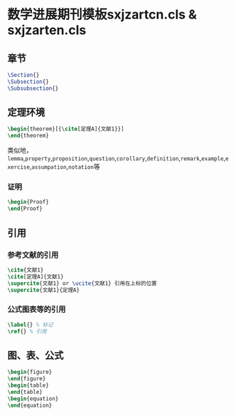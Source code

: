 # 数学进展期刊模板sxjzartcn.cls  & sxjzarten.cls
## 章节
```latex
\Section{}
\Subsection{}
\Subsubsection{}
```
## 定理环境
```latex
\begin{theorem}[{\cite[定理A]{文献1}}]
\end{theorem}
```
类似地，`lemma`,`property`,`proposition`,`question`,`corollary`,`definition`,`remark`,`example`,`exercise`,`assumpation`,`notation`等

### 证明
```latex
\begin{Proof}
\end{Proof}
```

## 引用
### 参考文献的引用
```latex
\cite{文献1}
\cite[定理A]{文献1}
\supercite{文献1} or \ucite{文献1} 引用在上标的位置
\supercite{文献1}{定理A}
```

### 公式图表等的引用
```latex
\label{} % 标记
\ref{} % 引用
```

## 图、表、公式
```latex
\begin{figure}
\end{figure}
\begin{table}
\end{table}
\begin{equation}
\end{equation}
```